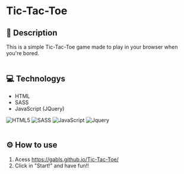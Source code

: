 # Tic-Tac-Toe

## 📜 Description
  This is a simple Tic-Tac-Toe game made to play in your browser when you're bored.
  <br/><br/>

## 💻 Technologys
  - HTML
  - SASS
  - JavaScript (JQuery)

   <img alt="HTML5" src="https://img.shields.io/badge/-HTML5-e54d26?style=for-the-badge&logo=html5&logoColor=white"/> <img alt="SASS" src="https://img.shields.io/badge/-SASS-CC6699?style=for-the-badge&logo=sass&logoColor=white"/> <img alt="JavaScript" src="https://img.shields.io/badge/-JavaScript-ead41c?style=for-the-badge&logo=javascript&logoColor=white"/> <img alt="Jquery" src="https://img.shields.io/badge/-JQuery-0768ac?style=for-the-badge&logo=jquery&logoColor=white"/>
  <br/><br/>

## ⚙️ How to use
  1. Acess https://gabls.github.io/Tic-Tac-Toe/
  2. Click in "Start!" and have fun!!
